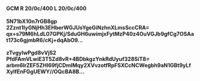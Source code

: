 #### GCM R 20/0c/400 L 20/0c/400
**5N71bX10n7rGB8gp**<br/>**2Zznt1IyGNjHh3EHberWGJUsYgeGiNzhnXLmsSccCRA=**<br/>**qx+s79M6hLdL07GPKj/SduGH6uwimjxFytMzP40z4OuVGJb9gfCg7OSAat173c6gjmbR6/cKj+dqAbO9...**<br/><br/>
**zTvgyIwPgd8vVjS2**<br/>**PfdFAmVLwiE3T5Zd8vR+4BDbkgzYnkRdUyuf328SiT8=**<br/>**arbm6lrZEF5ZHI69fjCDmIMqy2XVvzotfRpFSXCcNCWegbh9aN1GBt9yLfXylfEnFGgUEWY//OQcBA8B...**
